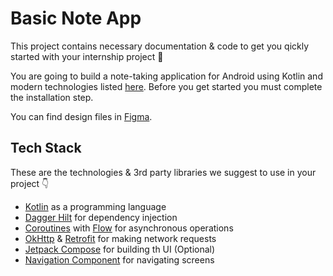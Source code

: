 
# Basic Note App

This project contains necessary documentation & code to get you qickly started with your internship project 🚀

You are going to build a note-taking application for Android using Kotlin and modern technologies listed [here](#tech-stack). Before you get started you must complete the installation step.

You can find design files in [Figma](https://www.figma.com/file/6m1vGJThLxr1VRTOVQNr8m/BasicNote-App).

## Tech Stack

These are the technologies & 3rd party libraries we suggest to use in your project 👇

* [Kotlin](https://kotlinlang.org/) as a programming language
* [Dagger Hilt](https://dagger.dev/hilt/) for dependency injection
* [Coroutines](https://kotlinlang.org/docs/coroutines-overview.html) with [Flow](https://kotlin.github.io/kotlinx.coroutines/kotlinx-coroutines-core/kotlinx.coroutines.flow/-flow/) for asynchronous operations
* [OkHttp](https://square.github.io/okhttp/) & [Retrofit](https://square.github.io/retrofit/) for making network requests
* [Jetpack Compose](https://developer.android.com/jetpack/compose) for building th UI (Optional)
* [Navigation Component](https://www.google.com/search?q=jetpack+navigation&oq=Jetpack+Navigation&aqs=chrome.0.0i512l6j69i60l2.2348j0j7&sourceid=chrome&ie=UTF-8) for navigating screens
